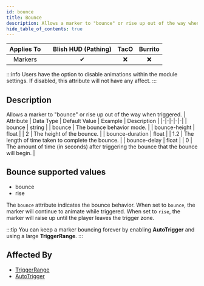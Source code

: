 ```yaml
---
id: bounce
title: Bounce
description: Allows a marker to "bounce" or rise up out of the way when triggered.
hide_table_of_contents: true
---
```

| Applies To | | Blish HUD (Pathing) | TacO | Burrito |
|-|-|-|-|-|
| <center>Markers</center> | | <center>✔</center> | <center>❌</center> | <center>❌</center> |


:::info 
Users have the option to disable animations within the module settings. If disabled, this attribute will not have any affect.
:::


## Description
Allows a marker to "bounce" or rise up out of the way when triggered.
| Attribute | Data Type | Default Value | Example | Description |
|-|-|-|-|-|
| bounce | string |  | bounce | The bounce behavior mode. | 
| bounce-height | float |  | 2 | The height of the bounce. | 
| bounce-duration | float |  | 1.2 | The length of time taken to complete the bounce. | 
| bounce-delay | float |  | 0 | The amount of time (in seconds) after triggering the bounce that the bounce will begin. | 

## Bounce supported values

- bounce
- rise

The `bounce` attribute indicates the bounce behavior.  When set to `bounce`, the marker will continue to animate while triggered.  When set to `rise`, the marker will raise up until the player leaves the trigger zone.


:::tip 
You can keep a marker bouncing forever by enabling **AutoTrigger** and using a large **TriggerRange**.
:::


## Affected By
- [TriggerRange](/docs/marker-dev/attributes/triggerrange)
- [AutoTrigger](/docs/marker-dev/attributes/autotrigger)


